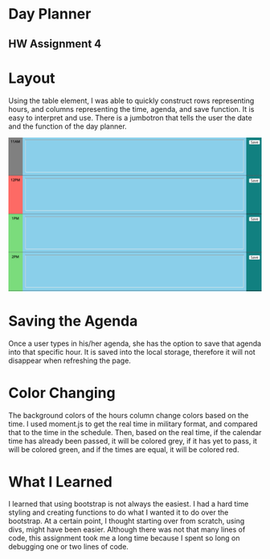 # Day Planner   
## HW Assignment 4

# Layout 

Using the table element, I was able to quickly construct rows representing hours, and columns representing the time, agenda, and save function. It is easy to interpret and use. There is a jumbotron that tells the user the date and the function of the day planner. 

![Alt text](assets/images/day-planner.png?raw=true)


# Saving the Agenda

Once a user types in his/her agenda, she has the option to save that agenda into that specific hour. It is saved into the local storage, therefore it will not disappear when refreshing the page. 


# Color Changing 

The background colors of the hours column change colors based on the time. I used moment.js to get the real time in military format, and compared that to the time in the schedule. Then, based on the real time, if the calendar time has already been passed, it will be colored grey, if it has yet to pass, it will be colored green, and if the times are equal, it will be colored red. 

# What I Learned

I learned that using bootstrap is not always the easiest. I had a hard time styling and creating functions to do what I wanted it to do over the bootstrap. At a certain point, I thought starting over from scratch, using divs, might have been easier. Although there was not that many lines of code, this assignment took me a long time because I spent so long on debugging one or two lines of code. 